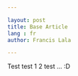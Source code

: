 ```yaml
---

layout: post
title: Base Article
lang : fr
author: Francis Lala

---
```


Test test 1 2 test ... :D

